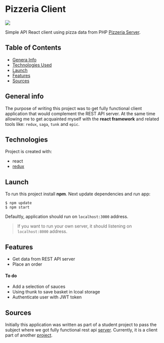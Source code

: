 # Pizzeria Client 
![](https://shields.io/travis/kentcdodds/starwars-names.svg)

Simple API React client using pizza data from PHP [Pizzeria Server](https://github.com/kabix09/PizzeriaServer).

## Table of Contents
* [Genera Info](#general-info)
* [Technologies Used](#technologies)
* [Launch](#launch)
* [Features](#features)
* [Sources](#sources)

## General info
The purpose of writing this project was to get fully functional client application that would complement the REST API server. 
At the same time allowing me to get acquainted myself with the **react framework** and related tools like: `redux`, `saga`, `tunk` and `epic`.

## Technologies
Project is created with:
* react
* [redux](https://react-redux.js.org/)

## Launch
To run this project install **npm**. Next update dependencies and run app:
```
$ npm update
$ npm start
```
Defaultly, application should run on `localhost:3000` address.
>If you want to run your own server, it should listening on `localhost:8000` address.

## Features
* Get data from REST API server
* Place an order 
#### To do
* Add a selection of sauces 
* Using thunk to save basket in lcoal storage
* Authenticate user with JWT token

## Sources
Initially this application was written as part of a student project to pass the subject where we got fully functional rest api [server](https://github.com/DzixxxVizlib/UAM-WMI-NFW). Currently, it is a client part of another [project](https://github.com/kabix09/PizzeriaServer).